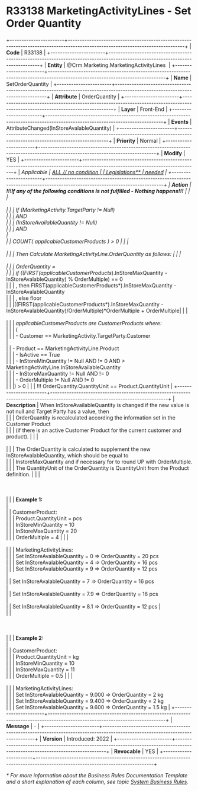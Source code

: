 ﻿---
erp.type: front-end-business-rule
erp.entity: Crm.Marketing.MarketingActivityLines
---

# R33138 MarketingActivityLines - Set Order Quantity
+-----------------------+-------------------------------------------------------------------------------------------------------------------------------+
| **Code**              | R33138                                                                                                                        |
+-----------------------+-------------------------------------------------------------------------------------------------------------------------------+
| **Entity**            | @Crm.Marketing.MarketingActivityLines                                                                                         |
+-----------------------+-------------------------------------------------------------------------------------------------------------------------------+
| **Name**              | SetOrderQuantity                                                                                                              |
+-----------------------+-------------------------------------------------------------------------------------------------------------------------------+
| **Attribute**         | OrderQuantity                                                                                                                 |
+-----------------------+-------------------------------------------------------------------------------------------------------------------------------+
| **Layer**             | Front-End                                                                                                                     |
+-----------------------+-------------------------------------------------------------------------------------------------------------------------------+
| **Events**            | AttributeChanged(InStoreAvalableQuantity)                                                                                     |
+-----------------------+-------------------------------------------------------------------------------------------------------------------------------+
| **Priority**          | Normal                                                                                                                        |
+-----------------------+-------------------------------------------------------------------------------------------------------------------------------+
| **Modify**            | YES                                                                                                                           |
+-----------------------+-------------------------------------------------------------------------------------------------------------------------------+
| **Applicable          | [ALL // no condition                                                                                                          |
| Legislations**        | needed](xref:applicable-legislations)                                                                                         |
+-----------------------+-------------------------------------------------------------------------------------------------------------------------------+
| **Action**            | **!!!If any of the following conditions is not fulfilled - Nothing happens!!!**                                               |
|                       | <br><br>                                                                                                                      |
|                       | If (MarketingActivity.TargetParty != Null) <br>                                                                               |
|                       | AND  <br>                                                                                                                     |
|                       | (InStoreAvailableQuantity != Null)<br>                                                                                        |
|                       | AND               <br>                                                                                                        |             
|                       | COUNT( applicableCustomerProducts* ) > 0                                                                                      |
|                       | <br><br>                                                                                                                      |
|                       | Then Calculate MarketingActivityLine.OrderQuantity as follows:                                                                |
|                       | <br><br>                                                                                                                      |
|                       | OrderQuantity = <br>                                                                                                          |
|                       | if ((FIRST(applicableCustomerProducts*).InStoreMaxQuantity - InStoreAvalableQuantity) % OrderMultiple) == 0 <br>              |
|                       | , then FIRST(applicableCustomerProducts*).InStoreMaxQuantity - InStoreAvalableQuantity <br>                                   |
|                       | , else floor  <br>                                                                                                            |
|                       |((FIRST(applicableCustomerProducts*).InStoreMaxQuantity - InStoreAvalableQuantity)/OrderMultiple)*OrderMultiple + OrderMultiple|
|                       | <br><br>                                                                                                                      |
|                       | *applicableCustomerProducts are CustomerProducts where:<br>*                                                                  |
|                       | (<br>                                                                                                                         |
|                       | - Customer == MarketingActivity.TargetParty.Customer    <br>                                                                  |               
|                       | - Product ==  MarketingActivityLine.Product         <br>                                                                      |
|                       | - IsActive == True    <br>                                                                                                    |
|                       | - InStoreMinQuantity != Null AND != 0 AND > MarketingActivityLine.InStoreAvailableQuantity  <br>                              |
|                       | - InStoreMaxQuantity != Null AND != 0              <br>                                                                       |
|                       | - OrderMultiple != Null AND != 0 <br>                                                                                         |
|                       |) > 0                                                                                                                          |
|                       | !!! OrderQuantity.QuantityUnit == Product.QuantityUnit                                                                        |
+-----------------------+-------------------------------------------------------------------------------------------------------------------------------+
| **Description**       | When InStoreAvailableQuantity is changed if the new value is not null and Target Party has a value, then <br>                 |
|                       | OrderQuantity is recalculated according the information set in the Customer Product <br>                                      |
|                       | (if there is an active Customer Product for the current customer and product).                                                |
|                       | <br><br>                                                                                                                      |
|                       | The OrderQuantity is calculated to supplement the new InStoreAvalableQuantity, which should be equal to <br>                  |
|                       | InstoreMaxQuantity and if necessary for to round UP with OrderMultiple.             <br>                                      |
|                       | The QuantityUnit of the OrderQuantity is QuantityUnit from the Product definition.                                            |
|                       | <br><br><br><br>                                                                                                              |
|                       | **Example 1:**     <br>                                                                                                       |  
|                       | CustomerProduct:   <br>                                                                                                       |
|                       | Product.QuantityUnit = pcs    <br>                                                                                            |
|                       | InStoreMinQuantity = 10 <br>                                                                                                  | 
|                       | InStoreMaxQuantity = 20     <br>                                                                                              |
|                       | OrderMultiple = 4                                                                                                             |
|                       | <br><br>                                                                                                                      |
|                       | MarketingActivityLines:<br>                                                                                                   |
|                       | Set InStoreAvalableQuantity = 0  =>  OrderQuantity = 20 pcs <br>                                                              |
|                       | Set InStoreAvalableQuantity = 4  =>  OrderQuantity = 16 pcs  <br>                                                             |
|                       | Set InStoreAvalableQuantity = 9  =>  OrderQuantity = 12 pcs      <br>                                                         |    
|                       | Set InStoreAvalableQuantity = 7  =>  OrderQuantity = 16 pcs         <br>                                                      |   
|                       | Set InStoreAvalableQuantity = 7.9  =>  OrderQuantity = 16 pcs             <br>                                                |   
|                       | Set InStoreAvalableQuantity = 8.1  =>  OrderQuantity = 12 pcs                                                                 |     
|                       | <br><br><br><br>                                                                                                              |
|                       | **Example 2:**                                                            <br>                                                |    
|                       | CustomerProduct:                                                              <br>                                            |
|                       | Product.QuantityUnit = kg                      <br>                                                                           |
|                       | InStoreMinQuantity = 10                                                          <br>                                         |
|                       | InStoreMaxQuantity = 11                                                               <br>                                    |
|                       | OrderMultiple = 0.5                                                                                                           |
|                       | <br><br>                                                                                                                      |
|                       | MarketingActivityLines:   <br>                                                                                                |
|                       | Set InStoreAvalableQuantity = 9.000  =>  OrderQuantity = 2 kg   <br>                                                          |
|                       | Set InStoreAvalableQuantity = 9.400  =>  OrderQuantity = 2 kg            <br>                                                 | 
|                       | Set InStoreAvalableQuantity = 9.600  =>  OrderQuantity = 1.5 kg                                                               |
+-----------------------+-------------------------------------------------------------------------------------------------------------------------------+
| **Message**           | \-                                                                                                                            |
+-----------------------+-------------------------------------------------------------------------------------------------------------------------------+
| **Version**           | Introduced: 2022                                                                                                              |
+-----------------------+-------------------------------------------------------------------------------------------------------------------------------+
| **Revocable**         | YES                                                                                                                           |
+-----------------------+-------------------------------------------------------------------------------------------------------------------------------+

*\* For more information about the Business Rules Documentation Template and a short explanation of each column, see
topic [System Business Rules](../templates/template-description-system-business-rules.md).*
